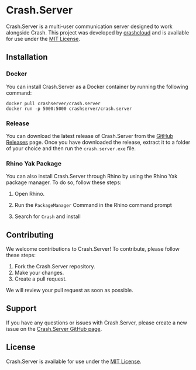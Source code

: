 # Crash.Server

Crash.Server is a multi-user communication server designed to work alongside Crash. This project was developed
by [crashcloud](https://github.com/crashcloud) and is available for use under
the [MIT License](https://github.com/crashcloud/Crash.Server/blob/main/LICENSE.md).

## Installation

### Docker

You can install Crash.Server as a Docker container by running the following command:

```
docker pull crashserver/crash.server
docker run -p 5000:5000 crashserver/crash.server
```

### Release

You can download the latest release of Crash.Server from
the [GitHub Releases](https://github.com/crashcloud/Crash.Server/releases) page. Once you have downloaded the release,
extract it to a folder of your choice and then run the `crash.server.exe` file.

### Rhino Yak Package

You can also install Crash.Server through Rhino by using the Rhino Yak package manager. To do so, follow these steps:

1. Open Rhino.

2. Run the `PackageManager` Command in the Rhino command prompt
3. Search for `Crash` and install

## Contributing

We welcome contributions to Crash.Server! To contribute, please follow these steps:

1. Fork the Crash.Server repository.
2. Make your changes.
3. Create a pull request.

We will review your pull request as soon as possible.

## Support

If you have any questions or issues with Crash.Server, please create a new issue on
the [Crash.Server GitHub page](https://github.com/crashcloud/Crash.Server/issues).

## License

Crash.Server is available for use under the [MIT License](https://github.com/crashcloud/Crash.Server/blob/main/LICENSE).

